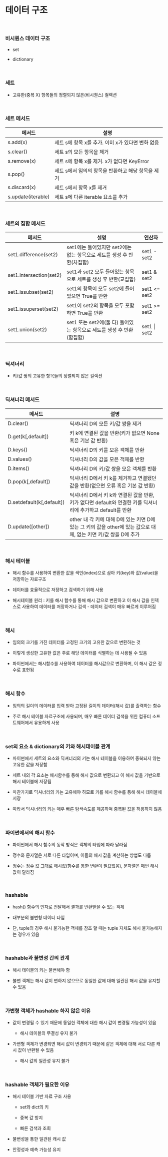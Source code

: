 # 데이터 구조

<br>

### 비시퀀스 데이터 구조

- set

- dictionary

<br>

### 세트

- 고유한(중복 X) 항목들의 정렬되지 않은(비시퀀스) 컬렉션

<br>

### 세트 메서드

|메서드|설명|
|---|---|
|s.add(x)|세트 s에 항목 x를 추가. 이미 x가 있다면 변화 없음|
|s.clear()|세트 s의 모든 항목을 제거|
|s.remove(x)|세트 s에 항목 x를 제거. x가 없다면 KeyError|
|s.pop()|세트 s에서 임의의 항목을 반환하고 해당 항목을 제거|
|s.discard(x)|세트 s에서 항목 x를 제거|
|s.update(iterable)|세트 s에 다른 iterable 요소를 추가|

<br>

### 세트의 집합 메서드

|메서드|설명|연산자|
|---|---|---|
|set1.difference(set2)|set1에는 들어있지만 set2에는 없는 항목으로 세트를 생성 후 반환(차집합)|set1 - set2|
|set1.intersection(set2)|set1과 set2 모두 들어있는 항목으로 세트를 생성 후 반환(교집합)|set1 & set2|
|set1.issubset(set2)|set1의 항목이 모두 set2에 들어있으면 True를 반환|set1 <= set2|
|set1.issuperset(set2)|set1이 set2의 항목을 모두 포함하면 True를 반환|set1 >= set2|
|set1.union(set2)|set1 또는 set2에(둘 다) 들어있는 항목으로 세트를 생성 후 반환(합집합)|set1 \| set2|

<br>

### 딕셔너리

- 키/값 쌍의 고유한 항목들의 정렬되지 않은 컬렉션

<br>

### 딕셔너리 메서드

|메서드|설명|
|---|---|
|D.clear()|딕셔너리 D의 모든 키/값 쌍을 제거|
|D.get(k[,default])|키 k에 연결된 값을 반환(키가 없으면 None 혹은 기본 값 반환)|
|D.keys()|딕셔너리 D의 키를 모은 객체를 반환|
|D.values()|딕셔너리 D의 값을 모은 객체를 반환|
|D.items()|딕셔너리 D의 키/값 쌍을 모은 객체를 반환|
|D.pop(k[,default])|딕셔너리 D에서 키 k를 제거하고 연결됐던 값을 반환(없으면 오류 혹은 기본 값 반환)|
|D.setdefault(k[,default])|딕셔너리 D에서 키 k와 연결된 값을 반환, 키가 없다면 default와 연결한 키를 딕셔너리에 추가하고 default를 반환|
|D.update([other])|other 내 각 키에 대해 D에 있는 키면 D에 있는 그 키의 값을 other에 있는 값으로 대체, 없는 키면 키/값 쌍을 D에 추가|

<br>

### 해시 테이블

- 해시 함수를 사용하여 변환한 값을 색인(index)으로 삼아 키(key)와 값(value)을 저장하는 자료구조

- 데이터를 효율적으로 저장하고 검색하기 위해 사용

- 해시테이블 원리 : 키를 해시 함수를 통해 해시 값으로 변환하고 이 해시 값을 인덱스로 사용하여 데이터를 저장하거나 검색 - 데이터 검색이 매우 빠르게 이루어짐

<br>

### 해시

- 임의의 크기를 가진 데이터를 고정된 크기의 고유한 값으로 변환하는 것

- 이렇게 생성한 고유한 값은 주로 해당 데이터를 식별하는 데 사용될 수 있음

- 파이썬에서는 해시함수를 사용하여 데이터를 해시값으로 변환하며, 이 해시 값은 정수로 표현됨

<br>

### 해시 함수

- 임의의 길이의 데이터를 입력 받아 고정된 길이의 데이터(해시 값)를 출력하는 함수

- 주로 해시 테이블 자료구조에 사용되며, 매우 빠른 데이터 검색을 위한 컴퓨터 소프트웨어에서 유용하게 사용

<br>

### set의 요소 & dictionary의 키와 해시테이블 관계

- 파이썬에서 세트의 요소와 딕셔너리의 키는 해시 테이블을 이용하여 중복되지 않는 고유한 값을 저장함

- 세트 내의 각 요소는 해시함수를 통해 해시 값으로 변환되고 이 해시 값을 기반으로 해시 테이블에 저장됨

- 마찬가지로 딕셔너리의 키는 고유해야 하므로 키를 해시 함수를 통해 해시 테이블에 저장

- 따라서 딕셔너리의 키는 매우 빠른 탐색속도를 제공하며 중복된 값을 허용하지 않음

<br>

### 파이썬에서의 해시 함수

- 파이썬에서 해시 함수의 동작 방식은 객체의 타입에 따라 달라짐

- 정수와 문자열은 서로 다른 타입이며, 이들의 해시 값을 계산하는 방법도 다름

- 정수는 정수 값 그대로 해시값(함수를 통한 변환이 필요없음), 문자열은 매번 해시 값이 달라짐

<br>

### hashable

- hash() 함수의 인자로 전달해서 결과를 반환받을 수 있는 객체

- 대부분의 불변형 데이터 타입

- 단, tuple의 경우 해시 불가능한 객체를 참조 할 때는 tuple 자체도 해시 불가능해지는 경우가 있음

<br>

### hashable과 불변성 간의 관계

- 해시 테이블의 키는 불변해야 함

- 불변 객체는 해시 값이 변하지 않으므로 동일한 값에 대해 일관된 해시 값을 유지할 수 있음

<br>

### 가변형 객체가 hashable 하지 않은 이유

- 값이 변경될 수 있기 때문에 동일한 객체에 대한 해시 값이 변경될 가능성이 있음

  - 해시 테이블의 무결성 유지 불가

- 가변형 객체가 변경되면 해시 값이 변경되기 때문에 같은 객체에 대해 서로 다른 캐시 값이 반환될 수 있음

  - 해시 값의 일관성 유지 불가

<br>

### hashable 객체가 필요한 이유

- 해시 테이블 기반 자료 구조 사용

  - set와 dict의 키

  - 중복 값 방지

  - 빠른 검색과 조회

- 불변성을 통한 일관된 캐시 값

- 안정성과 예측 가능성 유지